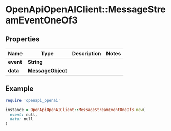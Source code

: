 # OpenApiOpenAIClient::MessageStreamEventOneOf3

## Properties

| Name | Type | Description | Notes |
| ---- | ---- | ----------- | ----- |
| **event** | **String** |  |  |
| **data** | [**MessageObject**](MessageObject.md) |  |  |

## Example

```ruby
require 'openapi_openai'

instance = OpenApiOpenAIClient::MessageStreamEventOneOf3.new(
  event: null,
  data: null
)
```

